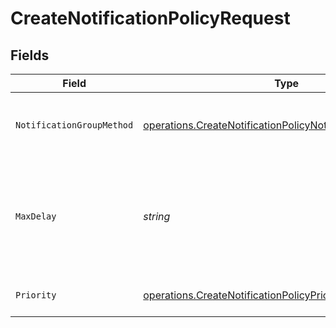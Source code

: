 # CreateNotificationPolicyRequest


## Fields

| Field                                                                                                                                    | Type                                                                                                                                     | Required                                                                                                                                 | Description                                                                                                                              |
| ---------------------------------------------------------------------------------------------------------------------------------------- | ---------------------------------------------------------------------------------------------------------------------------------------- | ---------------------------------------------------------------------------------------------------------------------------------------- | ---------------------------------------------------------------------------------------------------------------------------------------- |
| `NotificationGroupMethod`                                                                                                                | [operations.CreateNotificationPolicyNotificationGroupMethod](../../models/operations/createnotificationpolicynotificationgroupmethod.md) | :heavy_check_mark:                                                                                                                       | The group method of notification that will be delivered.                                                                                 |
| `MaxDelay`                                                                                                                               | *string*                                                                                                                                 | :heavy_check_mark:                                                                                                                       | An ISO8601 duration string specifying the maximum delay of the notification.                                                             |
| `Priority`                                                                                                                               | [operations.CreateNotificationPolicyPriority](../../models/operations/createnotificationpolicypriority.md)                               | :heavy_check_mark:                                                                                                                       | The priority of the notification.                                                                                                        |
